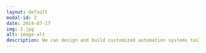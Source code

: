 ```yaml
---
layout: default
modal-id: 2
date: 2014-07-17
img: 2.jpg
alt: image-alt
description: We can design and build customized automation systems tailored to the specific needs of your business, including control system design, hardware integration, software development, and installation.
---
```

